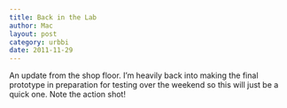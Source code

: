 ```yaml
---
title: Back in the Lab
author: Mac
layout: post
category: urbbi
date: 2011-11-29
---
```


An update from the shop floor. I&#8217;m heavily back into making the final prototype in preparation for testing over the weekend so this will just be a quick one. Note the action shot!